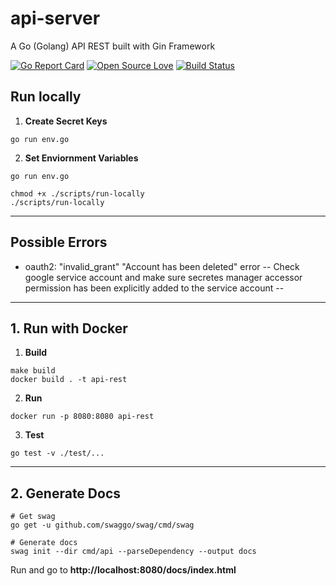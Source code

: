 # api-server
A Go (Golang) API REST built with Gin Framework


[![Go Report Card](https://goreportcard.com/badge/github.com/antonioalfa22/go-rest-template)](https://goreportcard.com/report/github.com/antonioalfa22/go-rest-template)
[![Open Source Love](https://badges.frapsoft.com/os/mit/mit.svg?v=102)](https://github.com/ellerbrock/open-source-badge/)
[![Build Status](https://travis-ci.com/antonioalfa22/go-rest-template.svg?branch=master)](https://travis-ci.com/antonioalfa22/go-rest-template)


## Run locally

1. **Create Secret Keys**
```shell script
go run env.go
```

2. **Set Enviornment Variables**

```shell script
go run env.go
```

```shell script
chmod +x ./scripts/run-locally
./scripts/run-locally
```
_______

## Possible Errors
- oauth2: "invalid_grant" "Account has been deleted" error
-- Check google service account and make sure secretes manager accessor permission has been explicitly added to the service account
-- 


_______

## 1. Run with Docker

1. **Build**

```shell script
make build
docker build . -t api-rest
```

2. **Run**

```shell script
docker run -p 8080:8080 api-rest
```

3. **Test**

```shell script
go test -v ./test/...
```

_______

## 2. Generate Docs

```shell script
# Get swag
go get -u github.com/swaggo/swag/cmd/swag

# Generate docs
swag init --dir cmd/api --parseDependency --output docs
```

Run and go to **http://localhost:8080/docs/index.html**
